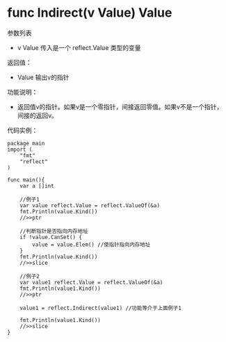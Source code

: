 # func Indirect(v Value) Value

参数列表

- v Value 传入是一个 reflect.Value 类型的变量

返回值：

- Value 输出v的指针

功能说明：

- 返回值v的指针。如果v是一个零指针，间接返回零值。如果v不是一个指针，间接的返回v。

代码实例：
	
	package main
	import (
		"fmt"
		"reflect"
	)
	
	func main(){
		var a []int
		
		//例子1
		var value reflect.Value = reflect.ValueOf(&a)
		fmt.Println(value.Kind())
		//>>ptr
		
		//判断指针是否指向内存地址
		if !value.CanSet() {
			value = value.Elem() //使指针指向内存地址
		}
		fmt.Println(value.Kind())
		//>>slice
		
		//例子2
		var value1 reflect.Value = reflect.ValueOf(&a)
		fmt.Println(value1.Kind())
		//>>ptr
		
		value1 = reflect.Indirect(value1) //功能等介于上面例子1
		
		fmt.Println(value1.Kind())
		//>>slice
	}
